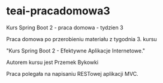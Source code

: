 # teai-pracadomowa3
Kurs Spring Boot 2 - praca domowa - tydzien 3

Praca domowa po przerobieniu materiału z tygodnia 3. kursu 

"Kurs Spring Boot 2 - Efektywne Aplikacje Internetowe."

Autorem kursu jest Przemek Bykowki

Praca polegała na napisaniu RESTowej aplikacji MVC.



